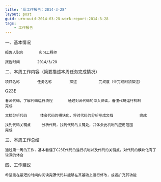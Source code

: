 ```yaml
---
title: '周工作报告：2014-3-28'
layout: post
guid: urn:uuid:2014-03-28-work-report-2014-3-28
tags:
    - 工作报告
---
```


一、基本情况

    报告人职务		实习工程师

    报告时间		2014/3/28	

二、本周工作内容（简要描述本周任务完成情况）

    项目名称		任务名称		描述			完成度（未完成附加描述）

G23E

    看源代码，了解代码运行流程		通过对源代码的深入阅读，看懂代码运行机制			完成

    文档分析代码		体会代码的模块化，将对代码的分析写成文档			完成
    
    找到代码关键点		分析代码，找到代码的关键处，并体会此机制的应用范围			完成

三、本周工作总结

    通过第一周的工作，基本看懂了G23E代码的运行机制以及代码的关键点，对代码的模块化有了较深的体会	

四、工作建议			

    希望能在最短的时间内阅读完源代码并能够在其基础上进行修改，或者扩充其功能							
